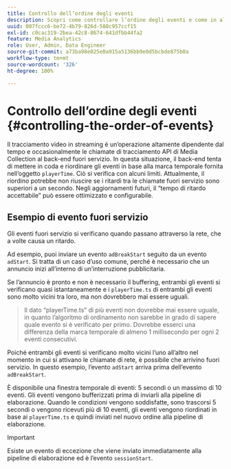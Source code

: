 ```yaml
---
title: Controllo dell’ordine degli eventi
description: Scopri come controllare l’ordine degli eventi e come in alcuni casi gli eventi vengono riordinati in base alla marca temporale fornita nell’oggetto playerTime.
uuid: 007fccc6-be72-4b79-826d-588c957ccf15
exl-id: c0cac319-2bea-42c8-8674-641dfbb44fa2
feature: Media Analytics
role: User, Admin, Data Engineer
source-git-commit: a73ba98e025e0a915a5136bb9e0d5bcbde875b0a
workflow-type: tm+mt
source-wordcount: '326'
ht-degree: 100%

---
```


# Controllo dell’ordine degli eventi {#controlling-the-order-of-events}

Il tracciamento video in streaming è un’operazione altamente dipendente dal tempo e occasionalmente le chiamate di tracciamento API di Media Collection al back-end fuori servizio. In questa situazione, il back-end tenta di mettere in coda e riordinare gli eventi in base alla marca temporale fornita nell’oggetto `playerTime`.  Ciò si verifica con alcuni limiti. Attualmente, il riordino potrebbe non riuscire se i ritardi tra le chiamate fuori servizio sono superiori a un secondo. Negli aggiornamenti futuri, il “tempo di ritardo accettabile” può essere ottimizzato e configurabile.

## Esempio di evento fuori servizio

Gli eventi fuori servizio si verificano quando passano attraverso la rete, che a volte causa un ritardo.

Ad esempio, puoi inviare un evento `adBreakStart` seguito da un evento `adStart`. Si tratta di un caso d’uso comune, perché è necessario che un annuncio inizi all’interno di un’interruzione pubblicitaria.

Se l’annuncio è pronto e non è necessario il buffering, entrambi gli eventi si verificano quasi istantaneamente e i `playerTime.ts` di entrambi gli eventi sono molto vicini tra loro, ma non dovrebbero mai essere uguali.

> Il dato “playerTime.ts” di più eventi non dovrebbe mai essere uguale, in quanto l’algoritmo di ordinamento non sarebbe in grado di sapere quale evento si è verificato per primo. Dovrebbe esserci una differenza della marca temporale di almeno 1 millisecondo per ogni 2 eventi consecutivi.

Poiché entrambi gli eventi si verificano molto vicini l’uno all’altro nel momento in cui si attivano le chiamate di rete, è possibile che arrivino fuori servizio. In questo esempio, l’evento `adStart` arriva prima dell’evento `adBreakStart`.


È disponibile una finestra temporale di eventi: 5 secondi o un massimo di 10 eventi. Gli eventi vengono bufferizzati prima di inviarli alla pipeline di elaborazione. Quando le condizioni vengono soddisfatte, sono trascorsi 5 secondi o vengono ricevuti più di 10 eventi, gli eventi vengono riordinati in base ai `playerTime.ts` e quindi inviati nel nuovo ordine alla pipeline di elaborazione.

>[!IMPORTANT]
>
>Esiste un evento di eccezione che viene inviato immediatamente alla pipeline di elaborazione ed è l’evento `sessionStart`.
